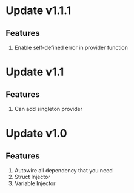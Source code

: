 # Update v1.1.1
## Features
1. Enable self-defined error in provider function

# Update v1.1
## Features
1. Can add singleton provider

# Update v1.0
## Features
1. Autowire all dependency that you need
2. Struct Injector
3. Variable Injector
